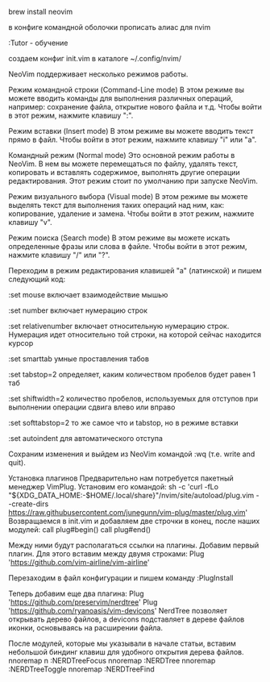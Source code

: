 brew install neovim

в конфиге командной оболочки прописать алиас для nvim

:Tutor - обучение

создаем конфиг init.vim в каталоге ~/.config/nvim/



NeoVim поддерживает несколько режимов работы.

Режим командной строки (Command-Line mode)
В этом режиме вы можете вводить команды для выполнения различных операций, например: сохранение файла, открытие нового файла и т.д. Чтобы войти в этот режим, нажмите клавишу ":".

Режим вставки (Insert mode)
В этом режиме вы можете вводить текст прямо в файл. Чтобы войти в этот режим, нажмите клавишу "i" или "a".

Командный режим (Normal mode)
Это основной режим работы в NeoVim. В нем вы можете перемещаться по файлу, удалять текст, копировать и вставлять содержимое, выполнять другие операции редактирования. Этот режим стоит по умолчанию при запуске NeoVim.

Режим визуального выбора (Visual mode)
В этом режиме вы можете выделять текст для выполнения таких операций над ним, как: копирование, удаление и замена. Чтобы войти в этот режим, нажмите клавишу "v".

Режим поиска (Search mode)
В этом режиме вы можете искать определенные фразы или слова в файле. Чтобы войти в этот режим, нажмите клавишу "/" или "?".

Переходим в режим редактирования клавишей "a" (латинской) и пишем следующий код:

:set mouse 
включает взаимодействие мышью

:set number
включает нумерацию строк

:set relativenumber
включает относительную нумерацию строк. Нумерация идет относительно той строки, на которой сейчас находится курсор

:set smarttab
умные проставления табов

:set tabstop=2
определяет, каким количеством пробелов будет равен 1 таб

:set shiftwidth=2
количество пробелов, используемых для отступов при выполнении операции сдвига влево или вправо

:set softtabstop=2
то же самое что и tabstop, но в режиме вставки

:set autoindent
для автоматического отступа

Сохраним изменения и выйдем из NeoVim командой :wq (т.е. write and quit).


Установка плагинов
Предварительно нам потребуется пакетный менеджер VimPlug. Установим его командой:
sh -c 'curl -fLo "${XDG_DATA_HOME:-$HOME/.local/share}"/nvim/site/autoload/plug.vim
--create-dirs \
https://raw.githubusercontent.com/junegunn/vim-plug/master/plug.vim'
Возвращаемся в init.vim и добавляем две строчки в конец, после наших модулей:
call plug#begin()
call plug#end()

Между ними будут располагаться ссылки на плагины.
Добавим первый плагин. Для этого вставим между двумя строками:
Plug 'https://github.com/vim-airline/vim-airline' 

Перезаходим в файл конфигурации и пишем команду :PlugInstall



Теперь добавим еще два плагина:
Plug 'https://github.com/preservim/nerdtree'
Plug 'https://github.com/ryanoasis/vim-devicons'
NerdTree позволяет открывать дерево файлов, а devicons подставляет в дереве файлов иконки, основываясь на расширении файла.


После модулей, которые мы указывали в начале статьи, вставим небольшой биндинг клавиш для удобного открытия дерева файлов.
nnoremap <leader>n :NERDTreeFocus<CR>
nnoremap <C-n> :NERDTree<CR>
nnoremap <C-t> :NERDTreeToggle<CR>
nnoremap <C-f> :NERDTreeFind<CR>


